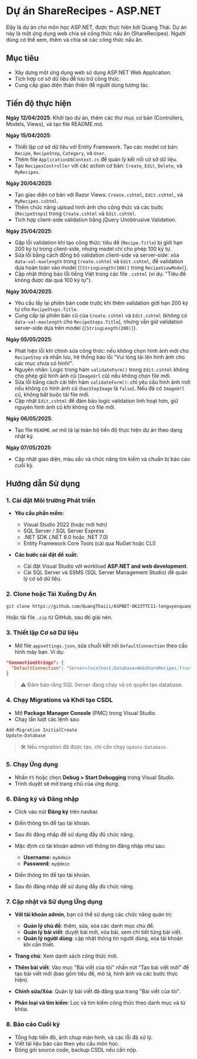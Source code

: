 # Dự án ShareRecipes - ASP.NET

Đây là dự án cho môn học ASP.NET, được thực hiện bởi Quang Thái. Dự án này là một ứng dụng web chia sẻ công thức nấu ăn (ShareRecipes). Người dùng có thể xem, thêm và chia sẻ các công thức nấu ăn.

## Mục tiêu

* Xây dựng một ứng dụng web sử dụng ASP.NET Web Application.
* Tích hợp cơ sở dữ liệu để lưu trữ công thức.
* Cung cấp giao diện thân thiện để người dùng tương tác.

## Tiến độ thực hiện

**Ngày 12/04/2025**: Khởi tạo dự án, thêm các thư mục cơ bản (Controllers, Models, Views), và tạo file README.md.

**Ngày 15/04/2025**:

* Thiết lập cơ sở dữ liệu với Entity Framework. Tạo các model cơ bản: `Recipe`, `RecipeStep`, `Category`, và `User`.
* Thêm file `ApplicationDbContext.cs` để quản lý kết nối cơ sở dữ liệu.
* Tạo `RecipesController` với các action cơ bản: `Create`, `Edit`, `Delete`, và `MyRecipes`.

**Ngày 20/04/2025**:

* Tạo giao diện cơ bản với Razor Views: `Create.cshtml`, `Edit.cshtml`, và `MyRecipes.cshtml`.
* Thêm chức năng upload hình ảnh cho công thức và các bước (`RecipeSteps`) trong `Create.cshtml` và `Edit.cshtml`.
* Tích hợp client-side validation bằng jQuery Unobtrusive Validation.

**Ngày 25/04/2025**:

* Gặp lỗi validation khi tạo công thức: tiêu đề (`Recipe.Title`) bị giới hạn 200 ký tự trong client-side, nhưng model chỉ cho phép 100 ký tự.
* Sửa lỗi bằng cách đồng bộ validation client-side và server-side: xóa `data-val-maxlength` trong `Create.cshtml` và `Edit.cshtml`, để validation dựa hoàn toàn vào model (`[StringLength(100)]` trong `RecipeViewModel`).
* Cập nhật thông báo lỗi tiếng Việt trong các file `.cshtml` (ví dụ: "Tiêu đề không được dài quá 100 ký tự").

**Ngày 30/04/2025**:

* Yêu cầu lấy lại phiên bản code trước khi thêm validation giới hạn 200 ký tự cho `RecipeSteps.Title`.
* Cung cấp lại phiên bản cũ của `Create.cshtml` và `Edit.cshtml` (không có `data-val-maxlength` cho `RecipeSteps.Title`), nhưng vẫn giữ validation server-side dựa trên model (`[StringLength(200)]`).

**Ngày 05/05/2025**:

* Phát hiện lỗi khi chỉnh sửa công thức: nếu không chọn hình ảnh mới cho `RecipeStep` và nhấn lưu, hệ thống báo lỗi "Vui lòng tải lên hình ảnh cho các mục chưa có hình!".
* Nguyên nhân: Logic trong hàm `validateForm()` trong `Edit.cshtml` không cho phép giữ hình ảnh cũ (`ImageUrl` cũ) nếu không chọn file mới.
* Sửa lỗi bằng cách cải tiến hàm `validateForm()`: chỉ yêu cầu hình ảnh mới nếu không có hình ảnh cũ (`hasStepImage` là `false`). Nếu đã có `ImageUrl` cũ, không bắt buộc tải file mới.
* Cập nhật `Edit.cshtml` để đảm bảo logic validation linh hoạt hơn, giữ nguyên hình ảnh cũ khi không có file mới.

**Ngày 06/05/2025**:

* Tạo file `README.md` mô tả lại toàn bộ tiến độ thực hiện dự án theo dạng nhật ký.

**Ngày 07/05/2025**:
* Cập nhật giao diện, màu sắc và chức năng tìm kiếm và chuẩn bị báo cáo cuối kỳ.
## Hướng dẫn Sử dụng

### 1. Cài đặt Môi trường Phát triển

* **Yêu cầu phần mềm:**

  * Visual Studio 2022 (hoặc mới hơn)
  * SQL Server / SQL Server Express
  * .NET SDK (.NET 6.0 hoặc .NET 7.0)
  * Entity Framework Core Tools (cài qua NuGet hoặc CLI)

* **Các bước cài đặt đề xuất:**

  * Cài đặt Visual Studio với workload **ASP.NET and web development**.
  * Cài SQL Server và SSMS (SQL Server Management Studio) để quản lý cơ sở dữ liệu.

### 2. Clone hoặc Tải Xuống Dự Án

```bash
git clone https://github.com/QuangThaiii/ASPNET-DK23TTC11-lenguyenquangthai-WebShareRecipes.git
```

Hoặc tải file `.zip` từ GitHub, sau đó giải nén.

### 3. Thiết lập Cơ sở Dữ liệu

* Mở file `appsettings.json`, sửa chuỗi kết nối `DefaultConnection` theo cấu hình máy bạn. Ví dụ:

```json
"ConnectionStrings": {
  "DefaultConnection": "Server=localhost;Database=WebShareRecipes;Trusted_Connection=True;MultipleActiveResultSets=true;TrustServerCertificate=True"
}
```

> ⚠️ Đảm bảo rằng SQL Server đang chạy và có quyền tạo database.

### 4. Chạy Migrations và Khởi tạo CSDL

* Mở **Package Manager Console** (PMC) trong Visual Studio.
* Chạy lần lượt các lệnh sau:

```powershell
Add-Migration InitialCreate
Update-Database
```

> 🛠 Nếu migration đã được tạo, chỉ cần chạy `Update-Database`.

### 5. Chạy Ứng dụng

* Nhấn `F5` hoặc chọn **Debug > Start Debugging** trong Visual Studio.
* Trình duyệt sẽ mở trang chủ của ứng dụng.

### 6. Đăng ký và Đăng nhập

* Click vào nút **Đăng ký** trên navbar.
* Điền thông tin để tạo tài khoản.
* Sau đó đăng nhập để sử dụng đầy đủ chức năng.
* Mặc định có tài khoản admin với thông tin đăng nhập như sau:

  * **Username:** `myAdmin`
  * **Password:** `my@dmin`
* Điền thông tin để tạo tài khoản.
* Sau đó đăng nhập để sử dụng đầy đủ chức năng.

### 7. Cập nhật và Sử dụng Ứng dụng

* **Với tài khoản admin**, bạn có thể sử dụng các chức năng quản trị:

  * **Quản lý chủ đề**: thêm, sửa, xóa các danh mục chủ đề.
  * **Quản lý bài viết**: duyệt bài mới, xóa bài, xem chi tiết từng bài viết.
  * **Quản lý người dùng**: cập nhật thông tin người dùng, xóa tài khoản khi cần thiết.

* **Trang chủ**: Xem danh sách công thức mới.

* **Thêm bài viết**: Vào mục "Bài viết của tôi" nhấn nút "Tạo bài viết mới" để tạo bài viết mới (bao gồm tiêu đề, mô tả, hình ảnh và các bước thực hiện).

* **Chỉnh sửa/Xóa**: Quản lý bài viết đã đăng qua trang "Bài viết của tôi".

* **Phân loại và tìm kiếm**: Lọc và tìm kiếm công thức theo danh mục và từ khóa.

### 8. Báo cáo Cuối kỳ

* Tổng hợp tiến độ, ảnh chụp màn hình, và các lỗi đã xử lý.
* Viết tài liệu báo cáo theo yêu cầu môn học.
* Đóng gói source code, backup CSDL nếu cần nộp.
